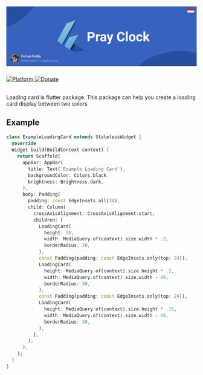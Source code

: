 # ![Loading Card Cover][Loading Card Cover]
<p align="left">
  <a href="https://flutter.dev">
    <img src="https://img.shields.io/badge/Platform-Flutter-02569B?logo=flutter"
      alt="Platform" />
  </a>
  <a href="https://www.paypal.me/farhanfadila1717">
    <img src="https://img.shields.io/badge/Donate-PayPal-00457C?logo=paypal"
      alt="Donate" />
  </a>
</p><br>
Loading card is flutter package. This package can help you create a loading card display between two colors

## Example
```dart
class ExampleLoadingCard extends StatelessWidget {
  @override
  Widget build(BuildContext context) {
    return Scaffold(
      appBar: AppBar(
        title: Text('Example Loading Card'),
        backgroundColor: Colors.black,
        brightness: Brightness.dark,
      ),
      body: Padding(
        padding: const EdgeInsets.all(24),
        child: Column(
          crossAxisAlignment: CrossAxisAlignment.start,
          children: [
            LoadingCard(
              height: 30,
              width: MediaQuery.of(context).size.width * .2,
              borderRadius: 30,
            ),
            const Padding(padding: const EdgeInsets.only(top: 24)),
            LoadingCard(
              height: MediaQuery.of(context).size.height * .2,
              width: MediaQuery.of(context).size.width - 48,
              borderRadius: 30,
            ),
            const Padding(padding: const EdgeInsets.only(top: 24)),
            LoadingCard(
              height: MediaQuery.of(context).size.height * .15,
              width: MediaQuery.of(context).size.width - 48,
              borderRadius: 30,
            ),
          ],
        ),
      ),
    );
  }
}
```

[Loading Card Cover]: https://github.com/farhanfadila1717/loading_card/blob/master/display/loading_card_cover.png
[Example]: https://github.com/farhanfadila1717/pray_clock/blob/master/display/home_pray_clock.png
